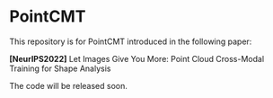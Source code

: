 # PointCMT
This repository is for PointCMT introduced in the following paper:

**[NeurIPS2022]** Let Images Give You More: Point Cloud Cross-Modal Training for Shape Analysis

The code will be released soon.
